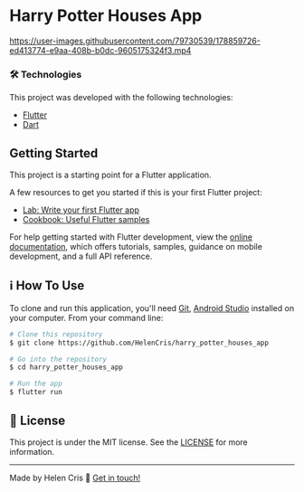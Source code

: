 #  Harry Potter Houses App


https://user-images.githubusercontent.com/79730539/178859726-ed413774-e9aa-408b-b0dc-9605175324f3.mp4


### 🛠 Technologies

This project was developed with the following technologies:

- [Flutter](https://flutter.dev/)
- [Dart](https://dart.dev/)


## Getting Started

This project is a starting point for a Flutter application.

A few resources to get you started if this is your first Flutter project:

- [Lab: Write your first Flutter app](https://docs.flutter.dev/get-started/codelab)
- [Cookbook: Useful Flutter samples](https://docs.flutter.dev/cookbook)

For help getting started with Flutter development, view the
[online documentation](https://docs.flutter.dev/), which offers tutorials,
samples, guidance on mobile development, and a full API reference.

## :information_source: How To Use

To clone and run this application, you'll need [Git](https://git-scm.com), [Android Studio](https://developer.android.com/studio) installed on your computer. From your command line:

```bash
# Clone this repository
$ git clone https://github.com/HelenCris/harry_potter_houses_app

# Go into the repository
$ cd harry_potter_houses_app

# Run the app 
$ flutter run
```

## :memo: License
This project is under the MIT license. See the [LICENSE](https://github.com/HelenCris/harry_potter_houses_app/blob/main/LICENSE) for more information.

---

Made by Helen Cris :wave: [Get in touch!](https://www.linkedin.com/in/helen-cris-fernandes/)

